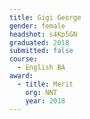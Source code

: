 ```yaml
---
title: Gigi George
gender: female
headshot: s4Kp5GN
graduated: 2018
submitted: false
course: 
  - English BA
award:
  - title: Merit
    org: NNT
    year: 2018
---
```

